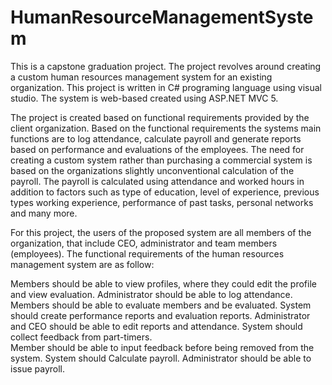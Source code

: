 # HumanResourceManagementSystem
This is a capstone graduation project. The project revolves around creating a custom human resources management system for an existing organization. This project is written in C# programing language using visual studio. The system is web-based created using ASP.NET MVC 5.

The project is created based on functional requirements provided by the client organization. Based on the functional requirements the systems main functions are to log attendance, calculate payroll and generate reports based on performance and evaluations of the employees.
The need for creating a custom system rather than purchasing a commercial system is based on the organizations slightly unconventional calculation of the payroll. The payroll is calculated using attendance and worked hours in addition to factors such as type of education, level of experience, previous types working experience, performance of past tasks, personal networks and many more.  

For this project, the users of the proposed system are all members of the organization, that include CEO, administrator and team members (employees). 
The functional requirements of the human resources management system are as follow:  

Members should be able to view profiles, where they could edit the profile and view evaluation. 
Administrator should be able to log attendance. 
Members should be able to evaluate members and be evaluated. 
System should create performance reports and evaluation reports. 
Administrator and CEO should be able to edit reports and attendance. 
System should collect feedback from part-timers.  
Member should be able to input feedback before being removed from the system. 
System should Calculate payroll.
Administrator should be able to issue payroll.
